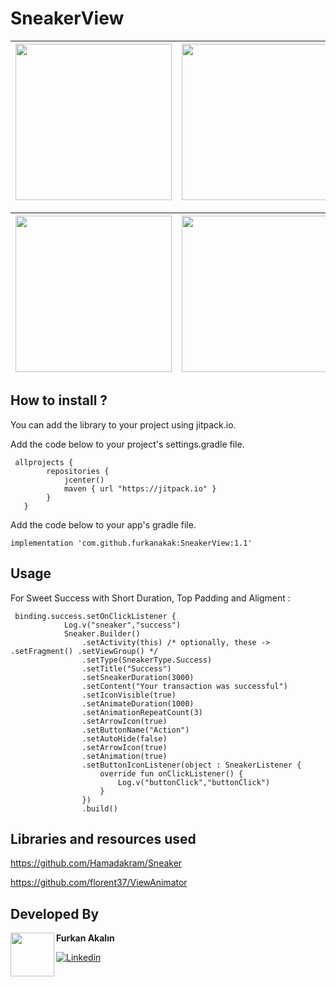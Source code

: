 # SneakerView


 | <image src=https://user-images.githubusercontent.com/80040232/185810460-5e6c0e93-223a-41ac-97ef-56fc3b70c528.gif width="250"> | <image src=https://user-images.githubusercontent.com/80040232/185810524-f01fa6bf-ccf9-4ab4-8872-5a024082072a.gif width="250"> | <image src=https://user-images.githubusercontent.com/80040232/185810558-e5c6d8fd-e8c4-43b5-b6ec-f7699b054737.gif width="250"> |
| --- | --- | ---
 
  | <image src=https://user-images.githubusercontent.com/80040232/185810590-aa3fc607-7095-408c-a800-976222e9e2fe.gif width="250"> | <image src=https://user-images.githubusercontent.com/80040232/185810633-842b3924-59b7-44d3-8450-1331b9555668.gif width="250"> |
| --- | ---
  

## How to install ? 
You can add the library to your project using jitpack.io.

Add the code below to your project's settings.gradle file.

```
 allprojects {
        repositories {
            jcenter()
            maven { url "https://jitpack.io" }
        }
   }
```
Add the code below to your app's gradle file.
```
implementation 'com.github.furkanakak:SneakerView:1.1'
```

## Usage

For Sweet Success with Short Duration, Top Padding and Aligment : 
```
 binding.success.setOnClickListener {
            Log.v("sneaker","success")
            Sneaker.Builder()
                .setActivity(this) /* optionally, these -> .setFragment() .setViewGroup() */
                .setType(SneakerType.Success)
                .setTitle("Success")
                .setSneakerDuration(3000)
                .setContent("Your transaction was successful")
                .setIconVisible(true)
                .setAnimateDuration(1000)
                .setAnimationRepeatCount(3)
                .setArrowIcon(true)
                .setButtonName("Action")
                .setAutoHide(false)
                .setArrowIcon(true)
                .setAnimation(true)
                .setButtonIconListener(object : SneakerListener {
                    override fun onClickListener() {
                        Log.v("buttonClick","buttonClick")
                    }
                })
                .build()
```
 
 ## Libraries and resources used
 https://github.com/Hamadakram/Sneaker
 
 https://github.com/florent37/ViewAnimator


##  Developed By 

 <img src="https://user-images.githubusercontent.com/80040232/185811123-c8f24d5b-134f-4bc3-aa2e-7a033901bc4d.png" width="70" align="left">


**Furkan Akalın**

[![Linkedin](https://img.shields.io/badge/-linkedin-grey?logo=linkedin)](https://www.linkedin.com/in/furkan-akalin/)

